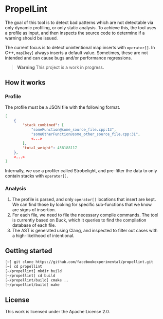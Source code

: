 # PropelLint

The goal of this tool is to detect bad patterns which are not detectable via
only dynamic profiling, or only static analysis. To achieve this, the tool uses
a profile as input, and then inspects the source code to determine if a warning
should be issued.

The current focus is to detect unintentional map inserts with `operator[]`. In
C++, `map[key]` always inserts a default value. Sometimes, these are not
intended and can cause bugs and/or performance regressions.

> **Warning**
> This project is a work in progress.

## How it works

### Profile

The profile must be a JSON file with the following format.

```json
[
    {
        "stack_combined": [
            "someFunction@some_source_file.cpp:13",
            "someOtherFunction@some_other_source_file.cpp:31",
            <...>
        ],
        "total_weight": 458188117
    },
    <...>
]
```

Internally, we use a profiler called Strobelight, and pre-filter the data to
only contain stacks with `operator[]`.

### Analysis

 1. The profile is parsed, and only `operator[]` locations that insert are kept.
    We can find those by looking for specific sub-functions that we know are
    signs of insertion.
 2. For each file, we need to file the necessary compile commands. The tool is
    currently based on Buck, which it queries to find the compilation database
    of each file.
 3. The AST is generated using Clang, and inspected to filter out cases with a
    high-likelihood of intentional.

## Getting started

```bash
[~] git clone https://github.com/facebookexperimental/propellint.git
[~] cd propellint
[~/propellint] mkdir build
[~/propellint] cd build
[~/propellint/build] cmake ..
[~/propellint/build] make
```

## License

This work is licensed under the Apache License 2.0.
